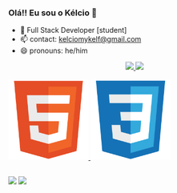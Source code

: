 ### Olá!! Eu sou o Kélcio 👋

- 🌱 Full Stack Developer [student] 
- 📫 contact: kelciomykelf@gmail.com
- 😄 pronouns: he/him 

<div align="center">
  <a href="https://github.com/kelciomykelf">
  <img height="150em" src="https://github-readme-stats.vercel.app/api?username=kelciomykelf&show_icons=true&theme=dark&include_all_commits=true&count_private=true"/>
  <img height="130em" src="https://github-readme-stats.vercel.app/api/top-langs/?username=kelciomykelf&layout=compact&langs_count=7&theme=dark"/>
</div>
<div style="display: inlane_block"><br>
<img height="160em" src="https://raw.githubusercontent.com/devicons/devicon/master/icons/html5/html5-original.svg">
  <img height="160em" src="https://raw.githubusercontent.com/devicons/devicon/master/icons/css3/css3-original.svg">
</div>

  ##
  
  <div>
  <a href="https://instagram.com/kelciomykelf" target="_blank"><img src="https://img.shields.io/badge/-Instagram-%23E4405F?style=for-the-badge&logo=instagram&logoColor=white" target="_blank"></a> 
  <a href="https://www.linkedin.com/in/k%C3%A9lcio-mykelf-348aa2231/" target="_blank"><img src="https://img.shields.io/badge/-LinkedIn-%230077B5?style=for-the-badge&logo=linkedin&logoColor=white" target="_blank"></a> 
  </div>
